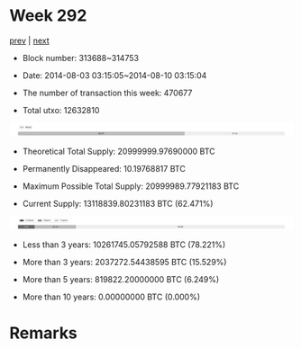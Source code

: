 # Week 292

[prev](week0291.md) | [next](week0293.md)

- Block number: 313688~314753

- Date: 2014-08-03 03:15:05~2014-08-10 03:15:04

- The number of transaction this week: 470677

- Total utxo: 12632810

![](../images/mined_week0292.png)

- Theoretical Total Supply: 20999999.97690000 BTC

- Permanently Disappeared: 10.19768817 BTC

- Maximum Possible Total Supply: 20999989.77921183 BTC

- Current Supply: 13118839.80231183 BTC (62.471%)

![](../images/year_week0292.png)


- Less than 3 years: 10261745.05792588 BTC (78.221%)

- More than 3 years: 2037272.54438595 BTC (15.529%)

- More than 5 years: 819822.20000000 BTC (6.249%)

- More than 10 years: 0.00000000 BTC (0.000%)

# Remarks


